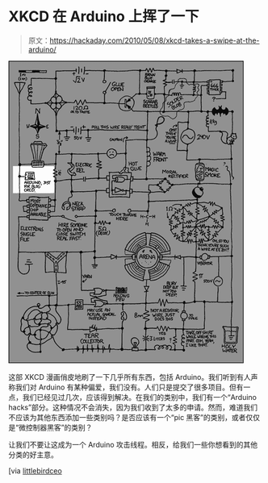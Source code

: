 # XKCD 在 Arduino 上挥了一下

> 原文：<https://hackaday.com/2010/05/08/xkcd-takes-a-swipe-at-the-arduino/>

![](img/727b2f3db9a28d78f4e2121fc138634b.png "20100505-jh1cwtmfkbb4y3nx9gx5gxj9tj")

这部 XKCD 漫画俏皮地刷了一下几乎所有东西，包括 Arduino。我们听到有人声称我们对 Arduino 有某种偏爱，我们没有。人们只是提交了很多项目。但有一点，我们已经见过几次，应该得到解决。在我们的类别中，我们有一个“Arduino hacks”部分。这种情况不会消失，因为我们收到了太多的申请。然而，难道我们不应该为其他东西添加一些类别吗？是否应该有一个“pic 黑客”的类别，或者仅仅是“微控制器黑客”的类别？

让我们不要让这成为一个 Arduino 攻击线程。相反，给我们一些你想看到的其他分类的好主意。

[via [littlebirdceo](http://twitter.com/littlebirdceo/statuses/13409314937)